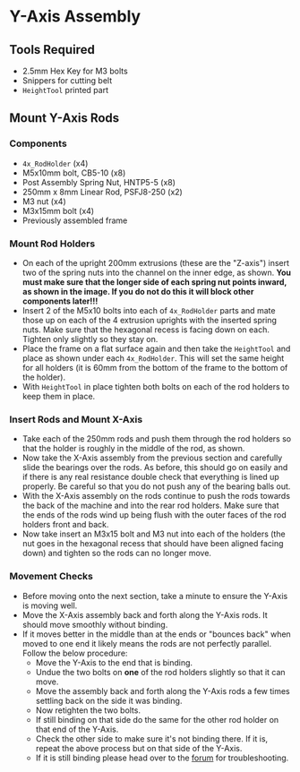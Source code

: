 # Y-Axis Assembly

## Tools Required

- 2.5mm Hex Key for M3 bolts
- Snippers for cutting belt
- `HeightTool` printed part

## Mount Y-Axis Rods

### Components

- `4x_RodHolder` (x4)
- M5x10mm bolt, CB5-10 (x8)
- Post Assembly Spring Nut, HNTP5-5 (x8)
- 250mm x 8mm Linear Rod, PSFJ8-250 (x2)
- M3 nut (x4)
- M3x15mm bolt (x4)
- Previously assembled frame

### Mount Rod Holders

- On each of the upright 200mm extrusions (these are the "Z-axis") insert two of the spring nuts into the channel on the inner edge, as shown. **You must make sure that the longer side of each spring nut points inward, as shown in the image. If you do not do this it will block other components later!!!**
- Insert 2 of the M5x10 bolts into each of `4x_RodHolder` parts and mate those up on each of the 4 extrusion uprights with the inserted spring nuts. Make sure that the hexagonal recess is facing down on each. Tighten only slightly so they stay on.
- Place the frame on a flat surface again and then take the `HeightTool` and place as shown under each `4x_RodHolder`. This will set the same height for all holders (it is 60mm from the bottom of the frame to the bottom of the holder).
- With `HeightTool` in place tighten both bolts on each of the rod holders to keep them in place.


### Insert Rods and Mount X-Axis

- Take each of the 250mm rods and push them through the rod holders so that the holder is roughly in the middle of the rod, as shown.
- Now take the X-Axis assembly from the previous section and carefully slide the bearings over the rods. As before, this should go on easily and if there is any real resistance double check that everything is lined up properly. Be careful so that you do not push any of the bearing balls out.
- With the X-Axis assembly on the rods continue to push the rods towards the back of the machine and into the rear rod holders. Make sure that the ends of the rods wind up being flush with the outer faces of the rod holders front and back.
- Now take insert an M3x15 bolt and M3 nut into each of the holders (the nut goes in the hexagonal recess that should have been aligned facing down) and tighten so the rods can no longer move.

### Movement Checks

- Before moving onto the next section, take a minute to ensure the Y-Axis is moving well.
- Move the X-Axis assembly back and forth along the Y-Axis rods. It should move smoothly without binding.
- If it moves better in the middle than at the ends or "bounces back" when moved to one end it likely means the rods are not perfectly parallel. Follow the below procedure:
    - Move the Y-Axis to the end that is binding.
    - Undue the two bolts on **one** of the rod holders slightly so that it can move.
    - Move the assembly back and forth along the Y-Axis rods a few times settling back on the side it was binding.
    - Now retighten the two bolts.
    - If still binding on that side do the same for the other rod holder on that end of the Y-Axis.
    - Check the other side to make sure it's not binding there. If it is, repeat the above process but on that side of the Y-Axis.
    - If it is still binding please head over to the [forum](https://forum.maniacallabs.com/c/engravinator) for troubleshooting.


